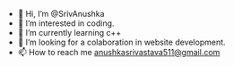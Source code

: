 - 👋 Hi, I’m @SrivAnushka
- 👀 I’m interested in coding.
- 🌱 I’m currently learning c++
- 💞️ I’m looking for a colaboration in website development.
- 📫 How to reach me anushkasrivastava511@gmail.com

<!---
SrivAnushka/SrivAnushka is a ✨ special ✨ repository because its `README.md` (this file) appears on your GitHub profile.
You can click the Preview link to take a look at your changes.
--->
